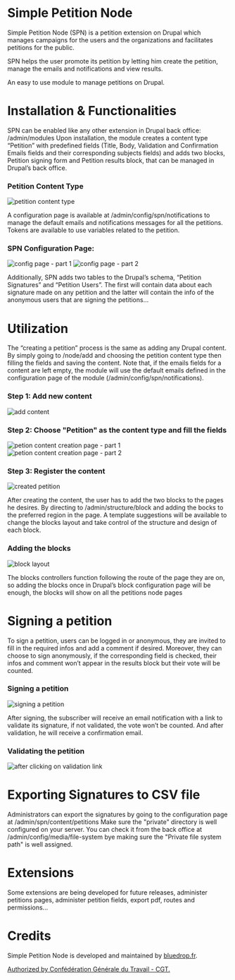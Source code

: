 # Simple Petition Node
Simple Petition Node (SPN) is a petition extension on Drupal which manages campaigns for the users and the organizations and facilitates petitions for the public.  

SPN helps the user promote its petition by letting him create the petition, manage the emails and notifications and view results.

An easy to use module to manage petitions on Drupal.


# Installation & Functionalities
SPN can be enabled like any other extension in Drupal back office: /admin/modules
Upon installation, the module creates a content type “Petition” with predefined fields (Title, Body, Validation and Confirmation Emails fields and their corresponding subjects fields) and adds two blocks, Petition signing form and Petition results block, that can be managed in Drupal’s back office.

### Petition Content Type
![petition content type](screenshots/ct_petition.png)

A configuration page is available at /admin/config/spn/notifications to manage the default emails and notifications messages for all the petitions. Tokens are available to use variables related to the petition.

### SPN Configuration Page:
![config page - part 1](screenshots/petition_config_1.png)
![config page - part 2](screenshots/petition_config_2.png)

Additionally, SPN adds two tables to the Drupal’s schema, “Petition Signatures” and “Petition Users”. The first will contain data about each signature made on any petition and the latter will contain the info of the anonymous users that are signing the petitions... 


# Utilization
The “creating a petition” process is the same as adding any Drupal content. By simply going to /node/add and choosing the petition content type then filling the fields and saving the content.
Note that, if the emails fields for a content are left empty, the module will use the default emails defined in the configuration page of the module (/admin/config/spn/notifications).

### Step 1: Add new content
![add content](screenshots/add_content.png)

### Step 2: Choose "Petition" as the content type and fill the fields
![petion content creation page - part 1](screenshots/add_petition_example_1.png)
![petion content creation page - part 2](screenshots/petition_add_2.png)

### Step 3: Register the content
![created petition](screenshots/petition_content.png)

After creating the content, the user has to add the two blocks to the pages he desires. By directing to  /admin/structure/block and adding the bocks to the preferred region in the page. A template suggestions will be available to change the blocks layout and take control of the structure and design of each block.

### Adding the blocks
![block layout](screenshots/petition_block_layout.png)

The blocks controllers function following the route of the page they are on, so adding the blocks once in Drupal’s block configuration page will be enough, the blocks will show on all the petitions node pages


# Signing a petition
To sign a petition, users can be logged in or anonymous, they are invited to fill in the required infos and add a comment if desired. Moreover, they can choose to sign anonymously, if the corresponding field is checked, their infos and comment won’t appear in the results block but their vote will be counted.

### Signing a petition
![signing a petition](screenshots/petition_sign_example.png)

After signing, the subscriber will receive an email notification with a link to validate its signature, if not validated, the vote won’t be counted. And after validation, he will receive a confirmation email.

### Validating the petition
![after clicking on validation link](screenshots/petition_validation_link_clicked.png)


# Exporting Signatures to CSV file
Administrators can export the signatures by going to the configuration page at  /admin/spn/content/petitions
Make sure the "private" directory is well configured on your server. You can check it from the back office at /admin/config/media/file-system bye making sure the "Private file system path" is well assigned.


# Extensions
Some extensions are being developed for future releases, administer petitions pages, administer petition fields, export pdf, routes and permissions...


# Credits
Simple Petition Node is developed and maintained by <a href="https://bluedrop.fr">bluedrop.fr</a>.

<a href="https://www.cgt.fr/" title="CGT">Authorized by Confédération Générale du Travail - CGT.</a>
